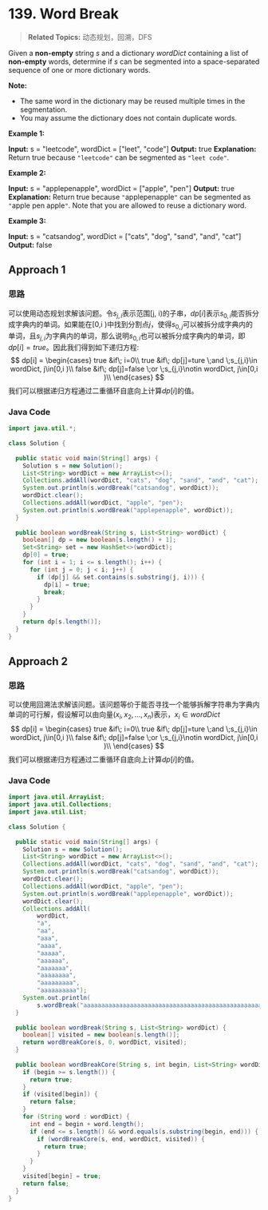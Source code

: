 # 139. Word Break

>  **Related Topics:** 动态规划，回溯，DFS

Given a  **non-empty**  string  _s_  and a dictionary  _wordDict_  containing a list of  **non-empty**  words, determine if  _s_  can be segmented into a space-separated sequence of one or more dictionary words.

**Note:**

-   The same word in the dictionary may be reused multiple times in the segmentation.
-   You may assume the dictionary does not contain duplicate words.

**Example 1:**

**Input:** s = "leetcode", wordDict = ["leet", "code"]
**Output:** true
**Explanation:** Return true because `"leetcode"` can be segmented as `"leet code"`.

**Example 2:**

**Input:** s = "applepenapple", wordDict = ["apple", "pen"]
**Output:** true
**Explanation:** Return true because `"`applepenapple`"` can be segmented as `"`apple pen apple`"`.
             Note that you are allowed to reuse a dictionary word.

**Example 3:**

**Input:** s = "catsandog", wordDict = ["cats", "dog", "sand", "and", "cat"]
**Output:** false
## Approach 1
### 思路
可以使用动态规划求解该问题。令$s_{j,i}$表示范围[j, i)的子串，$dp[i]$表示$s_{0,i}$能否拆分成字典内的单词。如果能在[0,i )中找到分割点$j$，使得$s_{0,j}$可以被拆分成字典内的单词，且$s_{j,i}$为字典内的单词，那么说明$s_{0,i}$也可以被拆分成字典内的单词，即$dp[i]=true$。因此我们得到如下递归方程:
$$
dp[i] = 
\begin{cases}
 true &if\; i=0\\
 true &if\; dp[j]=ture \;and  \;s_{j,i}\in wordDict, j\in[0,i )\\
 false &if\; dp[j]=false \;or  \;s_{j,i}\notin wordDict, j\in[0,i )\\
 \end{cases}
 $$
我们可以根据递归方程通过二重循环自底向上计算$dp[i]$的值。
### Java Code
``` Java
import java.util.*;  
  
class Solution {  
  
  public static void main(String[] args) {  
    Solution s = new Solution();  
    List<String> wordDict = new ArrayList<>();  
    Collections.addAll(wordDict, "cats", "dog", "sand", "and", "cat");  
    System.out.println(s.wordBreak("catsandog", wordDict));  
    wordDict.clear();  
    Collections.addAll(wordDict, "apple", "pen");  
    System.out.println(s.wordBreak("applepenapple", wordDict));  
  }  
  
  public boolean wordBreak(String s, List<String> wordDict) {  
    boolean[] dp = new boolean[s.length() + 1];  
    Set<String> set = new HashSet<>(wordDict);  
    dp[0] = true;  
    for (int i = 1; i <= s.length(); i++) {  
      for (int j = 0; j < i; j++) {  
        if (dp[j] && set.contains(s.substring(j, i))) {  
          dp[i] = true;  
          break;  
        }  
      }  
    }  
    return dp[s.length()];  
  }  
}
```
## Approach 2
### 思路
可以使用回溯法求解该问题。该问题等价于能否寻找一个能够拆解字符串为字典内单词的可行解，假设解可以由向量$(x_i,x_2,...,x_n)$表示，$x_i\in wordDict$
$$
dp[i] = 
\begin{cases}
 true &if\; i=0\\
 true &if\; dp[j]=ture \;and  \;s_{j,i}\in wordDict, j\in[0,i )\\
 false &if\; dp[j]=false \;or  \;s_{j,i}\notin wordDict, j\in[0,i )\\
 \end{cases}
 $$
我们可以根据递归方程通过二重循环自底向上计算$dp[i]$的值。
### Java Code
``` Java
import java.util.ArrayList;  
import java.util.Collections;  
import java.util.List;  
  
class Solution {  
  
  public static void main(String[] args) {  
    Solution s = new Solution();  
    List<String> wordDict = new ArrayList<>();  
    Collections.addAll(wordDict, "cats", "dog", "sand", "and", "cat");  
    System.out.println(s.wordBreak("catsandog", wordDict));  
    wordDict.clear();  
    Collections.addAll(wordDict, "apple", "pen");  
    System.out.println(s.wordBreak("applepenapple", wordDict));  
    wordDict.clear();  
    Collections.addAll(  
        wordDict,  
        "a",  
        "aa",  
        "aaa",  
        "aaaa",  
        "aaaaa",  
        "aaaaaa",  
        "aaaaaaa",  
        "aaaaaaaa",  
        "aaaaaaaaa",  
        "aaaaaaaaaa");  
    System.out.println(  
        s.wordBreak("aaaaaaaaaaaaaaaaaaaaaaaaaaaaaaaaaaaaaaaaaaaaaaaaaaaaaaaab", wordDict));  
  }  
  
  public boolean wordBreak(String s, List<String> wordDict) {  
    boolean[] visited = new boolean[s.length()];  
    return wordBreakCore(s, 0, wordDict, visited);  
  }  
  
  public boolean wordBreakCore(String s, int begin, List<String> wordDict, boolean[] visited) {  
    if (begin >= s.length()) {  
      return true;  
    }  
    if (visited[begin]) {  
      return false;  
    }  
    for (String word : wordDict) {  
      int end = begin + word.length();  
      if (end <= s.length() && word.equals(s.substring(begin, end))) {  
        if (wordBreakCore(s, end, wordDict, visited)) {  
          return true;  
        }  
      }  
    }  
    visited[begin] = true;  
    return false;  
  }  
}
```

<!--stackedit_data:
eyJoaXN0b3J5IjpbNDE3ODQ4MDkxLC0zMzQ0MDYzNzcsMzY1OT
U5ODY4LDM2NzcyODMsLTIwMTI4NzAwNywxMTY1MDQxNjQsMzA4
OTAyMjI2LDM0MTgzNzQyOCwxODIzNTE0ODkwLDYzMDM0Mzg0N1
19
-->